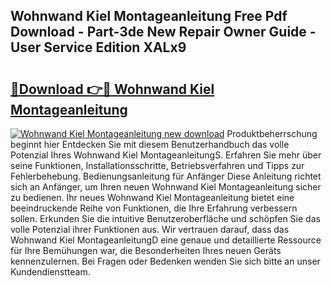## Wohnwand Kiel Montageanleitung Free Pdf Download - Part-3de New Repair Owner Guide - User Service Edition XALx9

# <h2><a href="http://df6qd5q.blite.top/?on=Wohnwand+Kiel+Montageanleitung">🔗Download 👉🔴 Wohnwand Kiel Montageanleitung</a></h2>

[![Wohnwand Kiel Montageanleitung new download](https://i.imgur.com/lujVjoI.png)](http://df6qd5q.blite.top/?on=Wohnwand+Kiel+Montageanleitung)
Produktbeherrschung beginnt hier Entdecken Sie mit diesem Benutzerhandbuch das volle Potenzial Ihres Wohnwand Kiel MontageanleitungS. Erfahren Sie mehr über seine Funktionen, Installationsschritte, Betriebsverfahren und Tipps zur Fehlerbehebung. Bedienungsanleitung für Anfänger Diese Anleitung richtet sich an Anfänger, um Ihren neuen Wohnwand Kiel Montageanleitung sicher zu bedienen. Ihr neues Wohnwand Kiel Montageanleitung bietet eine beeindruckende Reihe von Funktionen, die Ihre Erfahrung verbessern sollen. Erkunden Sie die intuitive Benutzeroberfläche und schöpfen Sie das volle Potenzial ihrer Funktionen aus. Wir vertrauen darauf, dass das Wohnwand Kiel MontageanleitungD eine genaue und detaillierte Ressource für Ihre Bemühungen war, die Besonderheiten Ihres neuen Geräts kennenzulernen. Bei Fragen oder Bedenken wenden Sie sich bitte an unser Kundendienstteam.
